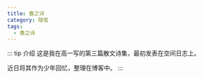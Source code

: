 ```yaml
---
title: 春之诗
category: 随笔
tags:
  - 春之诗
---
```


::: tip 介绍
这是我在高一写的第三篇散文诗集，最初发表在空间日志上。

近日将其作为少年回忆，整理在博客中。
:::

<!-- more -->
